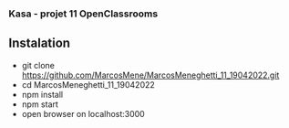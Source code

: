### Kasa - projet 11 OpenClassrooms

## Instalation

- git clone https://github.com/MarcosMene/MarcosMeneghetti_11_19042022.git
- cd MarcosMeneghetti_11_19042022
- npm install
- npm start
- open browser on localhost:3000

